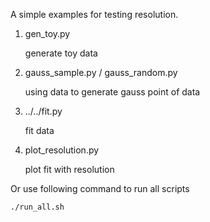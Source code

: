 A simple examples for testing resolution.

1. gen_toy.py

   generate toy data

2. gauss_sample.py / gauss_random.py

   using data to generate gauss point of data

3. ../../fit.py

   fit data

4. plot_resolution.py

   plot fit with resolution

Or use following command to run all scripts

```
./run_all.sh
```
